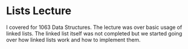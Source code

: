 # Lists Lecture
I covered for 1063 Data Structures. The lecture was over basic usage of linked
lists. The linked list itself was not completed but we started going over how
linked lists work and how to implement them.